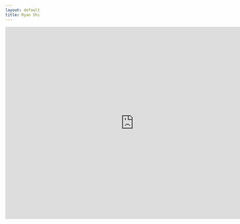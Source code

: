 ```yaml
---
layout: default
title: Ryan Shi
---
```


<iframe src="https://calendar.google.com/calendar/embed?showTitle=0&amp;showCalendars=0&amp;mode=WEEK&amp;height=600&amp;src=zheyuans%40andrew.cmu.edu&ctz=America%2FNew_York" style="border: 0" width="800" height="600" frameborder="0" scrolling="no"></iframe>